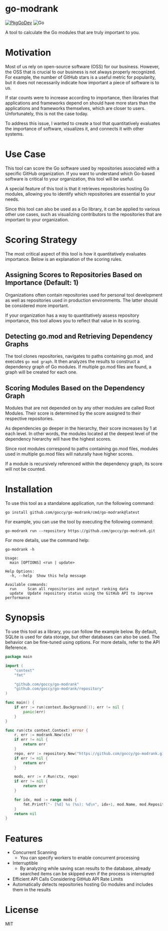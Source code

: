 # go-modrank

[![PkgGoDev](https://pkg.go.dev/badge/github.com/goccy/go-modrank)](https://pkg.go.dev/github.com/goccy/go-modrank)
![Go](https://github.com/goccy/go-modrank/workflows/Go/badge.svg)

A tool to calculate the Go modules that are truly important to you.

# Motivation

Most of us rely on open-source software (OSS) for our business. However, the OSS that is crucial to our business is not always properly recognized. For example, the number of GitHub stars is a useful metric for popularity, but it does not necessarily indicate how important a piece of software is to us.

If star counts were to increase according to importance, then libraries that applications and frameworks depend on should have more stars than the applications and frameworks themselves, which are closer to users. Unfortunately, this is not the case today.

To address this issue, I wanted to create a tool that quantitatively evaluates the importance of software, visualizes it, and connects it with other systems.

# Use Case

This tool can score the Go software used by repositories associated with a specific GitHub organization. If you want to understand which Go-based software is critical to your organization, this tool will be useful.

A special feature of this tool is that it retrieves repositories hosting Go modules, allowing you to identify which repositories are essential to your needs.

Since this tool can also be used as a Go library, it can be applied to various other use cases, such as visualizing contributors to the repositories that are important to your organization.

# Scoring Strategy

The most critical aspect of this tool is how it quantitatively evaluates importance. Below is an explanation of the scoring rules.

## Assigning Scores to Repositories Based on Importance (Default: 1)

Organizations often contain repositories used for personal tool development as well as repositories used in production environments. The latter should be considered more important.

If your organization has a way to quantitatively assess repository importance, this tool allows you to reflect that value in its scoring.

## Detecting go.mod and Retrieving Dependency Graphs

The tool clones repositories, navigates to paths containing go.mod, and executes `go mod graph`. It then analyzes the results to construct a dependency graph of Go modules. If multiple go.mod files are found, a graph will be created for each one.

## Scoring Modules Based on the Dependency Graph

Modules that are not depended on by any other modules are called Root Modules. Their score is determined by the score assigned to their respective repositories.

As dependencies go deeper in the hierarchy, their score increases by 1 at each level. In other words, the modules located at the deepest level of the dependency hierarchy will have the highest scores.

Since root modules correspond to paths containing go.mod files, modules used in multiple go.mod files will naturally have higher scores.

If a module is recursively referenced within the dependency graph, its score will not be counted.

# Installation

To use this tool as a standalone application, run the following command:

```console
go install github.com/goccy/go-modrank/cmd/go-modrank@latest
```

For example, you can use the tool by executing the following command:

```console
go-modrank run --repository https://github.com/goccy/go-modrank.git
```

For more details, use the command help:

```console
go-modrank -h
```

```console
Usage:
  main [OPTIONS] <run | update>

Help Options:
  -h, --help  Show this help message

Available commands:
  run     Scan all repositories and output ranking data
  update  Update repository status using the GitHub API to improve performance
```

# Synopsis

To use this tool as a library, you can follow the example below. By default, SQLite is used for data storage, but other databases can also be used. The behavior can be fine-tuned using options. For more details, refer to the API Reference.

```go
package main

import (
	"context"
	"fmt"

	"github.com/goccy/go-modrank"
	"github.com/goccy/go-modrank/repository"
)

func main() {
	if err := run(context.Background()); err != nil {
		panic(err)
	}
}

func run(ctx context.Context) error {
	r, err := modrank.New(ctx)
	if err != nil {
		return err
	}
	repo, err := repository.New("https://github.com/goccy/go-modrank.git")
	if err != nil {
		return err
	}

	mods, err := r.Run(ctx, repo)
	if err != nil {
		return err
	}

	for idx, mod := range mods {
		fmt.Printf("- [%d] %s (%s): %d\n", idx+1, mod.Name, mod.Repository, mod.Score)
	}
	return nil
}
```

# Features

- Concurrent Scanning
  - You can specify workers to enable concurrent processing
- Interruptible
  - By analyzing while saving scan results to the database, already searched items can be skipped even if the process is interrupted
- Efficient API Calls Considering GitHub API Rate Limits
- Automatically detects repositories hosting Go modules and includes them in the results

# License

MIT

